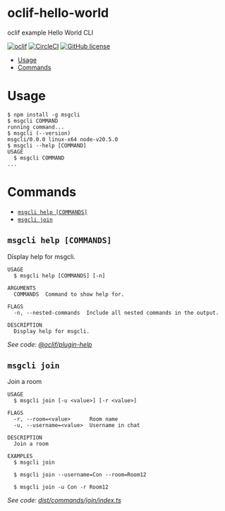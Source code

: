 oclif-hello-world
=================

oclif example Hello World CLI

[![oclif](https://img.shields.io/badge/cli-oclif-brightgreen.svg)](https://oclif.io)
[![CircleCI](https://circleci.com/gh/oclif/hello-world/tree/main.svg?style=shield)](https://circleci.com/gh/oclif/hello-world/tree/main)
[![GitHub license](https://img.shields.io/github/license/oclif/hello-world)](https://github.com/oclif/hello-world/blob/main/LICENSE)

<!-- toc -->
* [Usage](#usage)
* [Commands](#commands)
<!-- tocstop -->
# Usage
<!-- usage -->
```sh-session
$ npm install -g msgcli
$ msgcli COMMAND
running command...
$ msgcli (--version)
msgcli/0.0.0 linux-x64 node-v20.5.0
$ msgcli --help [COMMAND]
USAGE
  $ msgcli COMMAND
...
```
<!-- usagestop -->
# Commands
<!-- commands -->
* [`msgcli help [COMMANDS]`](#msgcli-help-commands)
* [`msgcli join`](#msgcli-join)

## `msgcli help [COMMANDS]`

Display help for msgcli.

```
USAGE
  $ msgcli help [COMMANDS] [-n]

ARGUMENTS
  COMMANDS  Command to show help for.

FLAGS
  -n, --nested-commands  Include all nested commands in the output.

DESCRIPTION
  Display help for msgcli.
```

_See code: [@oclif/plugin-help](https://github.com/oclif/plugin-help/blob/v5.2.15/src/commands/help.ts)_

## `msgcli join`

Join a room

```
USAGE
  $ msgcli join [-u <value>] [-r <value>]

FLAGS
  -r, --room=<value>      Room name
  -u, --username=<value>  Username in chat

DESCRIPTION
  Join a room

EXAMPLES
  $ msgcli join

  $ msgcli join --username=Con --room=Room12

  $ msgcli join -u Con -r Room12
```

_See code: [dist/commands/join/index.ts](https://github.com/Jayk5/msgcli/blob/v0.0.0/dist/commands/join/index.ts)_
<!-- commandsstop -->
